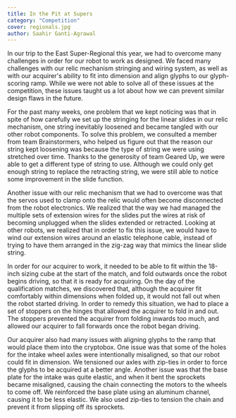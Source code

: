 ```yaml
---
title: In the Pit at Supers
category: "Competition"
cover: regionals.jpg
author: Saahir Ganti-Agrawal
---
```


In our trip to the East Super-Regional this year, we had to overcome many challenges in order for our robot to work as designed.  We faced many challenges with our relic mechanism stringing and wiring system, as well as with our acquirer's ability to fit into dimension and align glyphs to our glyph-scoring ramp.  While we were not able to solve all of these issues at the competition, these issues taught us a lot about how we can prevent similar design flaws in the future.

For the past many weeks, one problem that we kept noticing was that in spite of how carefully we set up the stringing for the linear slides in our relic mechanism, one string inevitably loosened and became tangled with our other robot components.  To solve this problem, we consulted a member from team Brainstormers, who helped us figure out that the reason our string kept loosening was because the type of string we were using stretched over time.  Thanks to the generosity of team Geared Up, we were able to get a different type of string to use.  Although we could only get enough string to replace the retracting string, we were still able to notice some improvement in the slide function.

Another issue with our relic mechanism that we had to overcome was that the servos used to clamp onto the relic would often become disconnected from the robot electronics.  We realized that the way we had managed the multiple sets of extension wires for the slides put the wires at risk of becoming unplugged when the slides extended or retracted.  Looking at other robots, we realized that in order to fix this issue, we would have to wind our extension wires around an elastic telephone cable, instead of trying to have them arranged in the zig-zag way that mimics the linear slide string.

In order for our acquirer to work, it needed to be able to fit within the 18-inch sizing cube at the start of the match, and fold outwards once the robot begins driving, so that it is ready for acquiring.  On the day of the qualification matches, we discovered that, although the acquirer fit comfortably within dimensions when folded up, it would not fall out when the robot started driving.  In order to remedy this situation, we had to place a set of stoppers on the hinges that allowed the acquirer to fold in and out.  The stoppers prevented the acquirer from folding inwards too much, and allowed our acquirer to fall forwards once the robot began driving.

Our acquirer also had many issues with aligning glyphs to the ramp that would place them into the cryptobox.  One issue was that some of the holes for the intake wheel axles were intentionally misaligned, so that our robot could fit in dimension.  We tensioned our axles with zip-ties in order to force the glyphs to be acquired at a better angle.  Another issue was that the base plate for the intake was quite elastic, and when it bent the sprockets became misaligned, causing the chain connecting the motors to the wheels to come off.  We reinforced the base plate using an aluminum channel, causing it to be less elastic.  We also used zip-ties to tension the chain and prevent it from slipping off its sprockets.